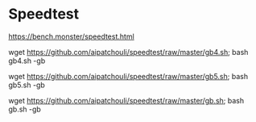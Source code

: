 # Speedtest

https://bench.monster/speedtest.html

wget https://github.com/aipatchouli/speedtest/raw/master/gb4.sh; bash gb4.sh -gb

wget https://github.com/aipatchouli/speedtest/raw/master/gb5.sh; bash gb5.sh -gb

wget https://github.com/aipatchouli/speedtest/raw/master/gb.sh; bash gb.sh -gb
